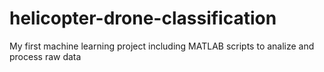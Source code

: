 # helicopter-drone-classification
My first machine learning project including MATLAB scripts to analize and process raw data
